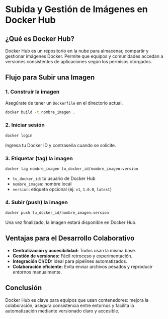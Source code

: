 # Subida y Gestión de Imágenes en Docker Hub

## ¿Qué es Docker Hub?

Docker Hub es un repositorio en la nube para almacenar, compartir y gestionar imágenes Docker. Permite que equipos y comunidades accedan a versiones consistentes de aplicaciones según los permisos otorgados.

## Flujo para Subir una Imagen

### 1. Construir la imagen

Asegúrate de tener un `Dockerfile` en el directorio actual.

```bash
docker build -t nombre_imagen .
```

### 2. Iniciar sesión

```bash
docker login
```

Ingresa tu Docker ID y contraseña cuando se solicite.

### 3. Etiquetar (tag) la imagen

```bash
docker tag nombre_imagen tu_docker_id/nombre_imagen:version
```

- `tu_docker_id`: tu usuario de Docker Hub
- `nombre_imagen`: nombre local
- `version`: etiqueta opcional (ej: `v1`, `1.0.0`, `latest`)

### 4. Subir (push) la imagen

```bash
docker push tu_docker_id/nombre_imagen:version
```

Una vez finalizado, la imagen estará disponible en Docker Hub.

## Ventajas para el Desarrollo Colaborativo

- **Centralización y accesibilidad:** Todos usan la misma base.
- **Gestión de versiones:** Fácil retroceso y experimentación.
- **Integración CI/CD:** Ideal para pipelines automatizados.
- **Colaboración eficiente:** Evita enviar archivos pesados y reproducir entornos manualmente.

## Conclusión

Docker Hub es clave para equipos que usan contenedores: mejora la colaboración, asegura consistencia entre entornos y facilita la automatización mediante versionado claro y accesible.
